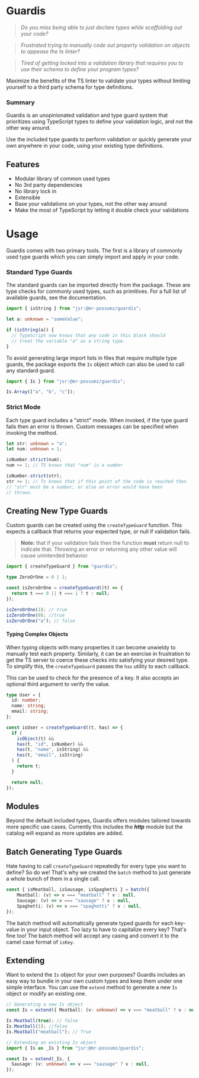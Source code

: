 # Guardis

> _Do you miss being able to just declare types while scaffolding out your
> code?_

> _Frustrated trying to manually code out property validation on objects to
> appease the ts linter?_

> _Tired of getting locked into a validation library that requires you to use
> their schema to define your program types?_

Maximize the benefits of the TS linter to validate your types without limiting
yourself to a third party schema for type definitions.

### Summary

Guardis is an unopinionated validation and type guard system that prioritizes
using TypeScript types to define your validation logic, and not the other way
around.

Use the included type guards to perform validation or quickly generate your own
anywhere in your code, using your existing type definitions.

## Features

- Modular library of common used types
- No 3rd party dependencies
- No library lock in
- Extensible
- Base your validations on your types, not the other way around
- Make the most of TypeScript by letting it double check your validations

# Usage

Guardis comes with two primary tools. The first is a library of commonly used
type guards which you can simply import and apply in your code.

### Standard Type Guards

The standard guards can be imported directly from the package. These are type
checks for commonly used types, such as primitives. For a full list of available
guards, see the documentation.

```ts
import { isString } from "jsr:@mr-possumz/guardis";

let a: unknown = "someValue";

if (isString(a)) {
  // TypeScript now knows that any code in this block should
  // treat the variable "a" as a string type.
}
```

To avoid generating large import lists in files that require multiple type
guards, the package exports the `Is` object which can also be used to call any
standard guard.

```ts
import { Is } from "jsr:@mr-possumz/guardis";

Is.Array(["a", "b", "c"]);
```

### Strict Mode

Each type guard includes a "strict" mode. When invoked, if the type guard fails
then an error is thrown. Custom messages can be specified when invoking the
method.

```ts
let str: unknown = "a";
let num: unknown = 1;

isNumber.strict(num);
num += 1; // TS knows that "num" is a number

isNumber.strict(str);
str += 1; // Ts knows that if this point of the code is reached then
// "str" must be a number, or else an error would have been
// thrown.
```

## Creating New Type Guards

Custom guards can be created using the `createTypeGuard` function. This expects
a callback that returns your expected type, or null if validation fails.

> **Note:** that if your validation fails then the function **must** return null
> to indicate that. Throwing an error or returning any other value will cause
> unintended behavior.

```ts
import { createTypeGuard } from "guardis";

type ZeroOrOne = 0 | 1;

const isZeroOrOne = createTypeGuard((t) => {
  return t === 0 || t === 1 ? t : null;
});

isZeroOrOne(1); // true
izZeroOrOne(0); //true
isZeroOrOne("a"); // false
```

#### Typing Complex Objects

When typing objects with many properties it can become unwieldy to manually test
each property. Similarly, it can be an exercise in frustration to get the TS
server to coerce these checks into satisfying your desired type. To simplify
this, the `createTypeGuard` passes the `has` utility to each callback.

This can be used to check for the presence of a key. It also accepts an optional
third argument to verify the value.

```ts
type User = {
  id: number;
  name: string;
  email: string;
};

const isUser = createTypeGuard((t, has) => {
  if (
    isObject(t) &&
    has(t, "id", isNumber) &&
    has(t, "name", isString) &&
    has(t, "email", isString)
  ) {
    return t;
  }

  return null;
});
```

## Modules

Beyond the default included types, Guardis offers modules tailored towards more
specific use cases. Currently this includes the **_http_** module but the
catalog will expand as more updates are added.

## Batch Generating Type Guards

Hate having to call `createTypeGuard` repeatedly for every type you want to define? So do we! That's why we created the `batch` method to just generate a whole bunch of them in a single call.

```ts
const { isMeatball, isSausage, isSpaghetti } = batch({
	Meatball: (v) => v === "meatball" ? v : null,
	Sausage: (v) => v === "sausage" ? v : null,
	Spaghetti: (v) => v === "spaghetti" ? v : null,
});
```
The batch method will automatically generate typed guards for each key-value in your input object. Too lazy to have to capitalize every key? That's fine too! The batch method will accept any casing and convert it to the camel case format of `isKey`.

## Extending

Want to extend the `Is` object for your own purposes? Guardis includes an easy
way to bundle in your own custom types and keep them under one simple interface.
You can use the `extend` method to generate a new `Is` object or modify an
existing one.

```ts
// Generating a new Is object
const Is = extend({ Meatball: (v: unknown) => v === "meatball" ? v : null });

Is.Meatball(true); // false
Is.Meatball(1); //false
Is.Meatball("meatball"); // True

// Extending an existing Is object
import { Is as _Is } from "jsr:@mr-possumz/guardis";

const Is = extend(_Is, {
  Sausage: (v: unknown) => v === "sausage" ? v : null,
});
```
